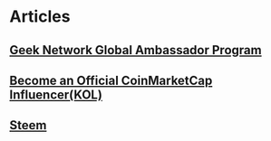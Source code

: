 # Articles
## [Geek Network Global Ambassador Program](https://morioh.com/p/71e61062be72)
## [Become an Official CoinMarketCap Influencer(KOL)](https://coinmarketcap.com/alexandria/article/become-an-official-coinmarketcap-influencer-kol)
## [Steem](https://steemit.com/)
